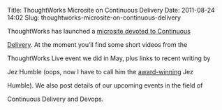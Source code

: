 Title: ThoughtWorks Microsite on Continuous Delivery
Date: 2011-08-24 14:02
Slug: thoughtworks-microsite-on-continuous-delivery

ThoughtWorks has launched a
<a href="http://continuous-delivery.thoughtworks.com/">microsite devoted
to Continuous

Delivery</a>. At the moment you’ll find some short videos from the

ThoughtWorks Live event we did in May, plus links to recent writing by

Jez Humble (oops, now I have to call him the
[award-winning](http://drdobbs.com/joltawards/231500080?pgno=7) Jez

Humble). We also post details of our upcoming events in the field of

Continuous Delivery and Devops.

</p>

